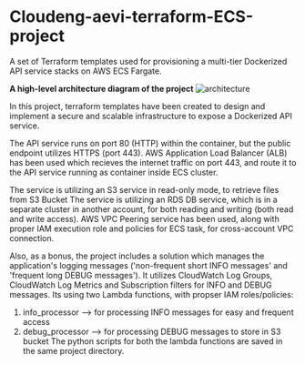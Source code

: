 # Cloudeng-aevi-terraform-ECS-project
A set of Terraform templates used for provisioning a multi-tier Dockerized API service stacks on AWS ECS Fargate.

**A high-level architecture diagram of the project**
![architecture](https://github.com/abhi13singh/cloudeng-aevi-terraform-project/assets/159575057/4700e94d-cff1-4cac-8979-71ec5621a44d)

In this project, terraform templates have been created to design and implement a secure and scalable infrastructure to expose a Dockerized API service.

The API service runs on port 80 (HTTP) within the container, but the public endpoint utilizes HTTPS (port 443). AWS Application Load Balancer (ALB) has been used which recieves the internet traffic on port 443, and route it to the API service running as container inside ECS cluster.

The service is utilizing an S3 service in read-only mode, to retrieve files from S3 Bucket
The service is utilizing an RDS DB service, which is in a separate cluster in another account, for both reading and writing (both read and write access). AWS VPC Peering service has been used, along with proper IAM execution role and policies for ECS task, for cross-account VPC connection.

Also, as a bonus, the project includes a solution which manages the application's logging messages ('non-frequent short INFO messages' and 'frequent long DEBUG messages'). It utilizes CloudWatch Log Groups, CloudWatch Log Metrics and Subscription filters for INFO and DEBUG messages. Its using two Lambda functions, with propser IAM roles/policies:
1. info_processor --> for processing INFO messages for easy and frequent access
2. debug_processor --> for processing DEBUG messages to store in S3 bucket
The python scripts for both the lambda functions are saved in the same project directory.